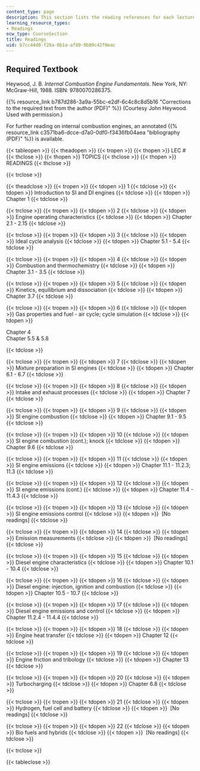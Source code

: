 ```yaml
---
content_type: page
description: This section lists the reading references for each lecture.
learning_resource_types:
- Readings
ocw_type: CourseSection
title: Readings
uid: b7cc44d0-f28a-0b1a-af89-9b89c42f0eac
---
```


Required Textbook
-----------------

Heywood, J. B. _Internal Combustion Engine Fundamentals_. New York, NY: McGraw-Hill, 1988. ISBN: 9780070286375.

{{% resource_link b787d286-3a9a-55bc-e2df-6c4c8c8d5b16 "Corrections to the required text from the author (PDF)" %}} (Courtesy John Heywood. Used with permission.)

For further reading on internal combustion engines, an annotated {{% resource_link c3571ba6-dcce-d7a0-0df0-f3436fb04aea "bibliography (PDF)" %}} is available.

{{< tableopen >}}
{{< theadopen >}}
{{< tropen >}}
{{< thopen >}}
LEC #
{{< thclose >}}
{{< thopen >}}
TOPICS
{{< thclose >}}
{{< thopen >}}
READINGS
{{< thclose >}}

{{< trclose >}}

{{< theadclose >}}
{{< tropen >}}
{{< tdopen >}}
1
{{< tdclose >}}
{{< tdopen >}}
Introduction to SI and DI engines
{{< tdclose >}}
{{< tdopen >}}
Chapter 1
{{< tdclose >}}

{{< trclose >}}
{{< tropen >}}
{{< tdopen >}}
2
{{< tdclose >}}
{{< tdopen >}}
Engine operating characteristics
{{< tdclose >}}
{{< tdopen >}}
Chapter 2.1 - 2.15
{{< tdclose >}}

{{< trclose >}}
{{< tropen >}}
{{< tdopen >}}
3
{{< tdclose >}}
{{< tdopen >}}
Ideal cycle analysis
{{< tdclose >}}
{{< tdopen >}}
Chapter 5.1 - 5.4
{{< tdclose >}}

{{< trclose >}}
{{< tropen >}}
{{< tdopen >}}
4
{{< tdclose >}}
{{< tdopen >}}
Combustion and thermochemistry
{{< tdclose >}}
{{< tdopen >}}
Chapter 3.1 - 3.5
{{< tdclose >}}

{{< trclose >}}
{{< tropen >}}
{{< tdopen >}}
5
{{< tdclose >}}
{{< tdopen >}}
Kinetics, equilibrium and dissociation
{{< tdclose >}}
{{< tdopen >}}
Chapter 3.7
{{< tdclose >}}

{{< trclose >}}
{{< tropen >}}
{{< tdopen >}}
6
{{< tdclose >}}
{{< tdopen >}}
Gas properties and fuel - air cycle; cycle simulation
{{< tdclose >}}
{{< tdopen >}}


Chapter 4   
Chapter 5.5 & 5.8


{{< tdclose >}}

{{< trclose >}}
{{< tropen >}}
{{< tdopen >}}
7
{{< tdclose >}}
{{< tdopen >}}
Mixture preparation in SI engines
{{< tdclose >}}
{{< tdopen >}}
Chapter 6.1 - 6.7
{{< tdclose >}}

{{< trclose >}}
{{< tropen >}}
{{< tdopen >}}
8
{{< tdclose >}}
{{< tdopen >}}
Intake and exhaust processes
{{< tdclose >}}
{{< tdopen >}}
Chapter 7
{{< tdclose >}}

{{< trclose >}}
{{< tropen >}}
{{< tdopen >}}
9
{{< tdclose >}}
{{< tdopen >}}
SI engine combustion
{{< tdclose >}}
{{< tdopen >}}
Chapter 9.1 - 9.5
{{< tdclose >}}

{{< trclose >}}
{{< tropen >}}
{{< tdopen >}}
10
{{< tdclose >}}
{{< tdopen >}}
SI engine combustion (cont.); knock
{{< tdclose >}}
{{< tdopen >}}
Chapter 9.6
{{< tdclose >}}

{{< trclose >}}
{{< tropen >}}
{{< tdopen >}}
11
{{< tdclose >}}
{{< tdopen >}}
SI engine emissions
{{< tdclose >}}
{{< tdopen >}}
Chapter 11.1 - 11.2.3; 11.3
{{< tdclose >}}

{{< trclose >}}
{{< tropen >}}
{{< tdopen >}}
12
{{< tdclose >}}
{{< tdopen >}}
SI engine emissions (cont.)
{{< tdclose >}}
{{< tdopen >}}
Chapter 11.4 - 11.4.3
{{< tdclose >}}

{{< trclose >}}
{{< tropen >}}
{{< tdopen >}}
13
{{< tdclose >}}
{{< tdopen >}}
SI engine emissions control
{{< tdclose >}}
{{< tdopen >}}
 \[No readings\]
{{< tdclose >}}

{{< trclose >}}
{{< tropen >}}
{{< tdopen >}}
14
{{< tdclose >}}
{{< tdopen >}}
Emission measurements
{{< tdclose >}}
{{< tdopen >}}
 \[No readings\]
{{< tdclose >}}

{{< trclose >}}
{{< tropen >}}
{{< tdopen >}}
15
{{< tdclose >}}
{{< tdopen >}}
Diesel engine characteristics
{{< tdclose >}}
{{< tdopen >}}
Chapter 10.1 - 10.4
{{< tdclose >}}

{{< trclose >}}
{{< tropen >}}
{{< tdopen >}}
16
{{< tdclose >}}
{{< tdopen >}}
Diesel engine: injection, ignition and combustion
{{< tdclose >}}
{{< tdopen >}}
Chapter 10.5 - 10.7
{{< tdclose >}}

{{< trclose >}}
{{< tropen >}}
{{< tdopen >}}
17
{{< tdclose >}}
{{< tdopen >}}
Diesel engine emissions and control
{{< tdclose >}}
{{< tdopen >}}
Chapter 11.2.4 - 11.4.4
{{< tdclose >}}

{{< trclose >}}
{{< tropen >}}
{{< tdopen >}}
18
{{< tdclose >}}
{{< tdopen >}}
Engine heat transfer
{{< tdclose >}}
{{< tdopen >}}
Chapter 12
{{< tdclose >}}

{{< trclose >}}
{{< tropen >}}
{{< tdopen >}}
19
{{< tdclose >}}
{{< tdopen >}}
Engine friction and tribology
{{< tdclose >}}
{{< tdopen >}}
Chapter 13
{{< tdclose >}}

{{< trclose >}}
{{< tropen >}}
{{< tdopen >}}
20
{{< tdclose >}}
{{< tdopen >}}
Turbocharging
{{< tdclose >}}
{{< tdopen >}}
Chapter 6.8
{{< tdclose >}}

{{< trclose >}}
{{< tropen >}}
{{< tdopen >}}
21
{{< tdclose >}}
{{< tdopen >}}
Hydrogen, fuel cell and battery
{{< tdclose >}}
{{< tdopen >}}
 \[No readings\]
{{< tdclose >}}

{{< trclose >}}
{{< tropen >}}
{{< tdopen >}}
22
{{< tdclose >}}
{{< tdopen >}}
Bio fuels and hybrids
{{< tdclose >}}
{{< tdopen >}}
 \[No readings\]
{{< tdclose >}}

{{< trclose >}}

{{< tableclose >}}